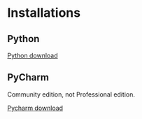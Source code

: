 # Installations

## Python

[Python download](https://www.python.org/downloads/)



## PyCharm

Community edition, not Professional edition. 

[Pycharm download](https://www.jetbrains.com/pycharm/download/)

